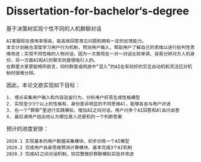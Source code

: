 # Dissertation-for-bachelor‘s-degree

基于决策树实现个性不同的人机群聊对话
 
    AI客服现在使用率很高，能高效回答常见问题和拥有一定的反馈能力。
    本文计划融合深度学习用户行为机制，预测用户输入，帮助用户了解自己的思维以进行批判性思维改进；实现不同性格的人物对话，因为一方面现在一对一对话比较单调、容易分辨对方人机身份，另一方面AI和Al的聊天则是很吸引人的。
    在群里大家更能畅所欲言，同时群里或网游中“混入”的AI在有较好的交互自动机和灵活应对机制时很难分辨。

因此，本论文欲实现如下目标：

    1. 埋点采集用户输入和内容驻留行为，分析用户好恶生成性格模型
    2. 实现至少3个以上的性格有、身份差异明显的不同思维Al，能够各自与用户对话
    3. 在一个“群聊”里进行实践模拟，增加AI之间对话，用户问多个AI回答和Al自问自答
    4. 最后请用户给出他认为哪位是人还是机的一个判断答案

预计的进度安排：

    2020.1 实现基本的用户数据采集模块、初步训练一个AI模型
    2020.2 完成用户自身思维预测计算模块、基本完成3个AI机制
    2020.3 完成AI之间对话机制、较完整做好群聊模拟实验并改进
